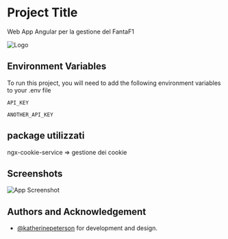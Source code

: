 
# Project Title

Web App Angular per la gestione del FantaF1

![Logo](https://firebasestorage.googleapis.com/v0/b/servicemanager-4e678.appspot.com/o/fantaf1.png?alt=media&token=dc445b4e-6758-46e5-b6b7-6a6c0a514ed3)

    
## Environment Variables

To run this project, you will need to add the following environment variables to your .env file

`API_KEY`

`ANOTHER_API_KEY`

## package utilizzati
ngx-cookie-service => gestione dei cookie 

  
## Screenshots

![App Screenshot](https://via.placeholder.com/468x300?text=App+Screenshot+Here)

  
## Authors and Acknowledgement

- [@katherinepeterson](https://www.github.com/katherinepeterson) for development and design.

  